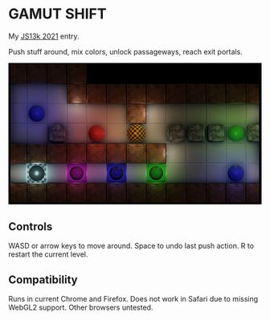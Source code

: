 # GAMUT SHIFT

My [JS13k 2021](https://js13kgames.com) entry.

Push stuff around, mix colors, unlock passageways, reach exit portals.

![screenshot](screenshot.png)

## Controls

WASD or arrow keys to move around. Space to undo last push action. R to restart the current level.

## Compatibility

Runs in current Chrome and Firefox. Does not work in Safari due to missing WebGL2 support. Other browsers untested.
